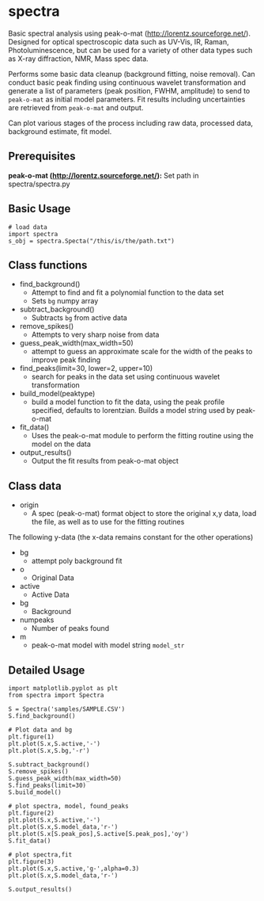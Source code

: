 spectra
=======

Basic spectral analysis using peak-o-mat (http://lorentz.sourceforge.net/). Designed for optical spectroscopic data such as UV-Vis, IR, Raman, Photoluminescence, but can be used for a variety of other data types such as X-ray diffraction, NMR, Mass spec data.

Performs some basic data cleanup (background fitting, noise removal). Can conduct basic peak finding using continuous wavelet transformation and generate a list of parameters (peak position, FWHM, amplitude) to send to `peak-o-mat` as initial model parameters. Fit results including uncertainties are retrieved from `peak-o-mat` and output. 

Can plot various stages of the process including raw data, processed data, background estimate, fit model. 

Prerequisites
-------------

**peak-o-mat (http://lorentz.sourceforge.net/):** Set path in spectra/spectra.py

Basic Usage 
-----------
	
	# load data
	import spectra
	s_obj = spectra.Specta("/this/is/the/path.txt")

Class functions
---------------

- find_background()
	+ Attempt to find and fit a polynomial function to the data set
	+ Sets `bg` numpy array
- subtract_background()
	+ Subtracts `bg` from active data
- remove_spikes()
	+ Attempts to very sharp noise from data
- guess_peak_width(max_width=50)
	+ attempt to guess an approximate scale for the width of the peaks to improve peak finding
- find_peaks(limit=30, lower=2, upper=10)
	+ search for peaks in the data set using continuous wavelet transformation 
- build_model(peaktype)
	+ build a model function to fit the data, using the peak profile specified, defaults to lorentzian. Builds a model string used by peak-o-mat
- fit_data()
	+ Uses the peak-o-mat module to perform the fitting routine using the model on the data
- output_results()
	+ Output the fit results from peak-o-mat object

Class data
----------

- origin
	+ A spec (peak-o-mat) format object to store the original x,y data, load the file, as well as to use for the fitting routines

The following y-data (the x-data remains constant for the other operations)

- bg
	+ attempt poly background fit
- o
	+ Original Data
- active
	+ Active Data
- bg
	+ Background
- numpeaks
	+ Number of peaks found
- m
	+ peak-o-mat model with model string `model_str`


Detailed Usage
--------------

	import matplotlib.pyplot as plt
	from spectra import Spectra

	S = Spectra('samples/SAMPLE.CSV')
	S.find_background()

	# Plot data and bg
	plt.figure(1)
	plt.plot(S.x,S.active,'-')
	plt.plot(S.x,S.bg,'-r')

	S.subtract_background()
	S.remove_spikes()
	S.guess_peak_width(max_width=50)
	S.find_peaks(limit=30)
	S.build_model()

	# plot spectra, model, found_peaks
	plt.figure(2)
	plt.plot(S.x,S.active,'-')
	plt.plot(S.x,S.model_data,'r-')
	plt.plot(S.x[S.peak_pos],S.active[S.peak_pos],'oy')
	S.fit_data()

	# plot spectra,fit
	plt.figure(3)
	plt.plot(S.x,S.active,'g-',alpha=0.3)
	plt.plot(S.x,S.model_data,'r-')

	S.output_results()


